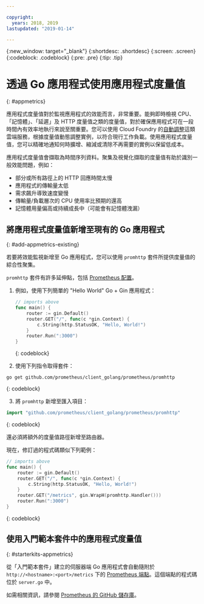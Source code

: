 ```yaml
---

copyright:
  years: 2018, 2019
lastupdated: "2019-01-14"

---
```


{:new_window: target="_blank"}
{:shortdesc: .shortdesc}
{:screen: .screen}
{:codeblock: .codeblock}
{:pre: .pre}
{:tip: .tip}

# 透過 Go 應用程式使用應用程式度量值
{: #appmetrics}

應用程式度量值對於監視應用程式的效能而言，非常重要。能夠即時檢視 CPU、「記憶體」、「延遲」及 HTTP 度量值之類的度量值，對於確保應用程式可在一段時間內有效率地執行來說至關重要。您可以使用 Cloud Foundry 的[自動調整](/docs/services/Auto-Scaling/index.html)這類雲端服務，根據度量值動態調整實例，以符合現行工作負載。使用應用程式度量值，您可以精確地通知何時擴增、縮減或清除不再需要的實例以保留低成本。

應用程式度量值會擷取為時間序列資料。聚集及視覺化擷取的度量值有助於識別一般效能問題，例如：

* 部分或所有路徑上的 HTTP 回應時間太慢
* 應用程式的傳輸量太低
* 需求飆升導致速度變慢
* 傳輸量/負載層次的 CPU 使用率比預期的還高
* 記憶體用量偏高或持續成長中（可能會有記憶體洩漏）

## 將應用程式度量值新增至現有的 Go 應用程式
{: #add-appmetrics-existing}

若要將效能監視新增至 Go 應用程式，您可以使用 `promhttp` 套件所提供度量值的綜合性聚集。

`promhttp` 套件有許多延伸點，包括 [Prometheus 配置](https://github.com/prometheus/client_golang)。

1. 例如，使用下列簡單的 "Hello World" Go + Gin 應用程式：
    ```go
    // imports above
    func main() {
        router := gin.Default()
        router.GET("/", func(c *gin.Context) {
            c.String(http.StatusOK, "Hello, World!")
        }
        router.Run(":3000")
    }
    ```
    {: codeblock}

2. 使用下列指令取得套件：
  ```
  go get github.com/prometheus/client_golang/prometheus/promhttp
  ```
  {: codeblock}

3. 將 `promhttp` 新增至匯入項目：
  ```go
  import "github.com/prometheus/client_golang/prometheus/promhttp"
  ```
  {: codeblock}

  還必須將額外的度量值路徑新增至路由器。

  現在，修訂過的程式碼類似下列範例：
  ```go
  // imports above
  func main() {
      router := gin.Default()
      router.GET("/", func(c *gin.Context) {
          c.String(http.StatusOK, "Hello, World!")
      }
      router.GET("/metrics", gin.WrapH(promhttp.Handler()))
      router.Run(":3000")
  }
  ```
  {: codeblock}

## 使用入門範本套件中的應用程式度量值
{: #starterkits-appmetrics}

從「入門範本套件」建立的伺服器端 Go 應用程式會自動隨附於 `http://<hostname>:<port>/metrics` 下的 [Prometheus 端點](https://prometheus.io/)。這個端點的程式碼位於 `server.go` 中。

如需相關資訊，請參閱 [Prometheus 的 GitHub 儲存庫](https://github.com/prometheus/client_golang/)。
